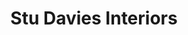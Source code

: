 ---
title: "Stu Davies Interiors"
url: /porthcawl/stu-davies-interiors/
shop: interior decoration
---